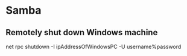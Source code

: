 # Samba
## Remotely shut down Windows machine


 net rpc shutdown -I ipAddressOfWindowsPC -U username%password

